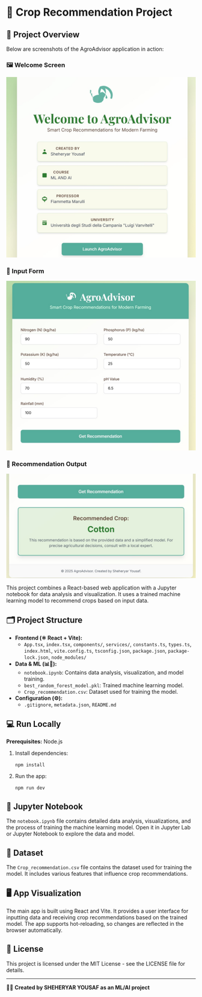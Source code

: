 # 🌱 Crop Recommendation Project

## 🚀 Project Overview

Below are screenshots of the AgroAdvisor application in action:

### 🖼️ Welcome Screen
![Welcome Screen](screenshots/welcome.png)

### 📝 Input Form
![Input Form](screenshots/input-form.png)

### 🌾 Recommendation Output
![Recommendation Output](screenshots/recommendation.png)

This project combines a React-based web application with a Jupyter notebook for data analysis and visualization. It uses a trained machine learning model to recommend crops based on input data.

## 🗂️ Project Structure

- **Frontend (⚛️ React + Vite):**
  - `App.tsx`, `index.tsx`, `components/`, `services/`, `constants.ts`, `types.ts`, `index.html`, `vite.config.ts`, `tsconfig.json`, `package.json`, `package-lock.json`, `node_modules/`
- **Data & ML (📊🤖):**
  - `notebook.ipynb`: Contains data analysis, visualization, and model training.
  - `best_random_forest_model.pkl`: Trained machine learning model.
  - `Crop_recommendation.csv`: Dataset used for training the model.
- **Configuration (⚙️):**
  - `.gitignore`, `metadata.json`, `README.md`

## 💻 Run Locally

**Prerequisites:** Node.js

1. Install dependencies:
   ```
   npm install
   ```
2. Run the app:
   ```
   npm run dev
   ```

## 📓 Jupyter Notebook

The `notebook.ipynb` file contains detailed data analysis, visualizations, and the process of training the machine learning model. Open it in Jupyter Lab or Jupyter Notebook to explore the data and model.

## 📂 Dataset

The `Crop_recommendation.csv` file contains the dataset used for training the model. It includes various features that influence crop recommendations.

## 🖥️ App Visualization

The main app is built using React and Vite. It provides a user interface for inputting data and receiving crop recommendations based on the trained model. The app supports hot-reloading, so changes are reflected in the browser automatically.

## 📝 License

This project is licensed under the MIT License - see the LICENSE file for details.

---

👨‍💻 **Created by SHEHERYAR YOUSAF as an ML/AI project**
